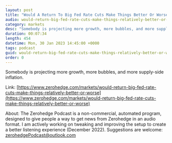 ```yaml
---
layout: post
title: "Would A Return To Big Fed Rate Cuts Make Things Better Or Worse"
audio: would-return-big-fed-rate-cuts-make-things-relatively-better-or-worse-0
category: markets
desc: "Somebody is projecting more growth, more bubbles, and more supply-side inflation.   "
duration: 00:07:34
length: 454
datetime: Mon, 30 Jan 2023 14:45:00 +0000
tags: podcast
guid: would-return-big-fed-rate-cuts-make-things-relatively-better-or-worse-0
order: 0
---
```

Somebody is projecting more growth, more bubbles, and more supply-side inflation.   

Link: [https://www.zerohedge.com/markets/would-return-big-fed-rate-cuts-make-things-relatively-better-or-worse](https://www.zerohedge.com/markets/would-return-big-fed-rate-cuts-make-things-relatively-better-or-worse)

About: The Zerohedge Podcast is a non-commercial, automated program, designed to give people a way to get news from Zerohedge in an audio format.  I am actively working on tweaking and improving the setup to create a better listening experience (December 2022).  Suggestions are welcome: [zerohedgePodcast@outlook.com](mailto:zerohedgePodcast@outlook.com)